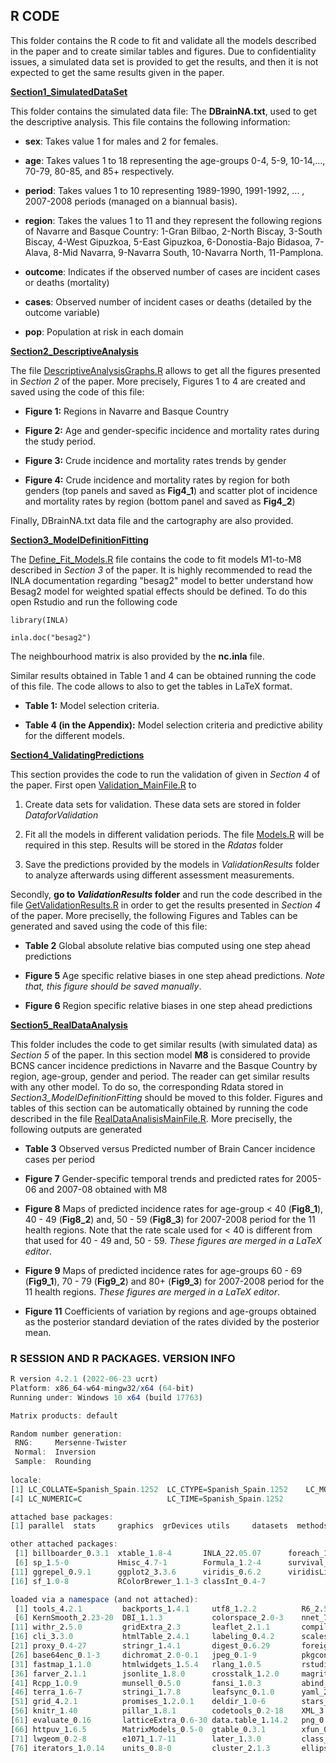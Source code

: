 ## **R CODE**

This folder contains the R code to fit and validate all the models described in the paper and to create similar tables and figures. Due to confidentiality issues, a simulated data set is provided to get the results, and then it is not expected to get the same results given in the paper.

[**Section1_SimulatedDataSet**](https://github.com/spatialstatisticsupna/Biometrical_Journal_2022/tree/main/R/Section1_SimulatedDataSet "Section1_SimulatedDataSet")

This folder contains the simulated data file: The **DBrainNA.txt**, used to get the descriptive analysis. This file contains the following information:

-   **sex**: Takes value 1 for males and 2 for females.

-   **age**: Takes values 1 to 18 representing the age-groups 0-4, 5-9, 10-14,..., 70-79, 80-85, and 85+ respectively.

-   **period**: Takes values 1 to 10 representing 1989-1990, 1991-1992, ... , 2007-2008 periods (managed on a biannual basis).

-   **region**: Takes the values 1 to 11 and they represent the following regions of Navarre and Basque Country: 1-Gran Bilbao, 2-North Biscay, 3-South Biscay, 4-West Gipuzkoa, 5-East Gipuzkoa, 6-Donostia-Bajo Bidasoa, 7-Alava, 8-Mid Navarra, 9-Navarra South, 10-Navarra North, 11-Pamplona.

-   **outcome**: Indicates if the observed number of cases are incident cases or deaths (mortality)

-   **cases**: Observed number of incident cases or deaths (detailed by the outcome variable)

-   **pop**: Population at risk in each domain

[**Section2_DescriptiveAnalysis**](https://github.com/spatialstatisticsupna/Biometrical_Journal_2022/tree/main/R/Section2_DescriptiveAnalysis "Section2_DescriptiveAnalysis")

The file [DescriptiveAnalysisGraphs.R](https://github.com/spatialstatisticsupna/Biometrical_Journal_2022/blob/main/R/Section2_DescriptiveAnalysis/DescriptiveAnalysisGraphs.R "DescriptiveAnalysisGraphs.R") allows to get all the figures presented in *Section 2* of the paper. More precisely, Figures 1 to 4 are created and saved using the code of this file:

-   **Figure 1:** Regions in Navarre and Basque Country

-   **Figure 2:** Age and gender-specific incidence and mortality rates during the study period.

-   **Figure 3:** Crude incidence and mortality rates trends by gender

-   **Figure 4:** Crude incidence and mortality rates by region for both genders (top panels and saved as **Fig4_1**) and scatter plot of incidence and mortality rates by region (bottom panel and saved as **Fig4_2**)

Finally, DBrainNA.txt data file and the cartography are also provided.

[**Section3_ModelDefinitionFitting**](https://github.com/spatialstatisticsupna/Biometrical_Journal_2022/tree/main/R/Section3_ModelDefinitionFitting "Section3_ModelDefinitionFitting")

The [Define_Fit_Models.R](https://github.com/spatialstatisticsupna/Biometrical_Journal_2022/blob/main/R/Section3_ModelDefinitionFitting/Define_Fit_Models.R "Define_Fit_Models.R") file contains the code to fit models M1-to-M8 described in *Section 3* of the paper. It is highly recommended to read the INLA documentation regarding "besag2" model to better understand how Besag2 model for weighted spatial effects should be defined. To do this open Rstudio and run the following code

`library(INLA)`

`inla.doc("besag2")`

The neighbourhood matrix is also provided by the **nc.inla** file.

Similar results obtained in Table 1 and 4 can be obtained running the code of this file. The code allows to also to get the tables in LaTeX format.

-   **Table 1:** Model selection criteria.

-   **Table 4 (in the Appendix):** Model selection criteria and predictive ability for the different models.

[**Section4_ValidatingPredictions**](https://github.com/spatialstatisticsupna/Biometrical_Journal_2022/tree/main/R/Section4_ValidatingPredictions "Section4_ValidatingPredictions")

This section provides the code to run the validation of given in *Section 4* of the paper. First open [Validation_MainFile.R](https://github.com/spatialstatisticsupna/Biometrical_Journal_2022/blob/main/R/Section4_ValidatingPredictions/Validation_MainFile.R "Validation_MainFile.R") to

1.  Create data sets for validation. These data sets are stored in folder *DataforValidation*

2.  Fit all the models in different validation periods. The file [Models.R](https://github.com/spatialstatisticsupna/Biometrical_Journal_2022/blob/main/R/Section4_ValidatingPredictions/Models.R "Models.R") will be required in this step. Results will be stored in the *Rdatas* folder

3.  Save the predictions provided by the models in *ValidationResults* folder to analyze afterwards using different assessment measurements.

Secondly, **go to *ValidationResults* folder** and run the code described in the file [GetValidationResults.R](https://github.com/spatialstatisticsupna/Biometrical_Journal_2022/blob/main/R/Section4_ValidatingPredictions/ValidationResults/GetValidationResults.R "GetValidationResults.R") in order to get the results presented in *Section 4* of the paper. More preciselly, the following Figures and Tables can be generated and saved using the code of this file:

-   **Table 2** Global absolute relative bias computed using one step ahead predictions

-   **Figure 5** Age specific relative biases in one step ahead predictions. *Note that, this figure should be saved manually*.

-   **Figure 6** Region specific relative biases in one step ahead predictions

[**Section5_RealDataAnalysis**](https://github.com/spatialstatisticsupna/Biometrical_Journal_2022/tree/main/R/Section5_RealDataAnalysis "Section5_RealDataAnalysis")

This folder includes the code to get similar results (with simulated data) as *Section 5* of the paper. In this section model **M8** is considered to provide BCNS cancer incidence predictions in Navarre and the Basque Country by region, age-group, gender and period. The reader can get similar results with any other model. To do so, the corresponding Rdata stored in *Section3_ModelDefinitionFitting* should be moved to this folder. Figures and tables of this section can be automatically obtained by running the code described in the file [RealDataAnalisisMainFile.R](https://github.com/spatialstatisticsupna/Biometrical_Journal_2022/blob/main/R/Section5_RealDataAnalysis/RealDataAnalisisMainFile.R "RealDataAnalisisMainFile.R"). More preciselly, the following outputs are generated

-   **Table 3** Observed versus Predicted number of Brain Cancer incidence cases per period

-   **Figure 7** Gender-specific temporal trends and predicted rates for 2005-06 and 2007-08 obtained with M8

-   **Figure 8** Maps of predicted incidence rates for age-group \< 40 (**Fig8_1**), 40 - 49 (**Fig8_2**) and, 50 - 59 (**Fig8_3**) for 2007-2008 period for the 11 health regions. Note that the rate scale used for \< 40 is different from that used for 40 - 49 and, 50 - 59. *These figures are merged in a LaTeX editor*.

-   **Figure 9** Maps of predicted incidence rates for age-groups 60 - 69 (**Fig9_1**), 70 - 79 (**Fig9_2**) and 80+ (**Fig9_3**) for 2007-2008 period for the 11 health regions. *These figures are merged in a LaTeX editor*.

-   **Figure 11** Coefficients of variation by regions and age-groups obtained as the posterior standard deviation of the rates divided by the posterior mean.

### R SESSION AND R PACKAGES. VERSION INFO

``` r
R version 4.2.1 (2022-06-23 ucrt)
Platform: x86_64-w64-mingw32/x64 (64-bit)
Running under: Windows 10 x64 (build 17763)

Matrix products: default

Random number generation:
 RNG:     Mersenne-Twister 
 Normal:  Inversion 
 Sample:  Rounding 
 
locale:
[1] LC_COLLATE=Spanish_Spain.1252  LC_CTYPE=Spanish_Spain.1252    LC_MONETARY=Spanish_Spain.1252
[4] LC_NUMERIC=C                   LC_TIME=Spanish_Spain.1252    

attached base packages:
[1] parallel  stats     graphics  grDevices utils     datasets  methods   base     

other attached packages:
 [1] billboarder_0.3.1  xtable_1.8-4       INLA_22.05.07      foreach_1.5.2      Matrix_1.4-1      
 [6] sp_1.5-0           Hmisc_4.7-1        Formula_1.2-4      survival_3.3-1     lattice_0.20-45   
[11] ggrepel_0.9.1      ggplot2_3.3.6      viridis_0.6.2      viridisLite_0.4.1  tmap_3.3-3        
[16] sf_1.0-8           RColorBrewer_1.1-3 classInt_0.4-7    

loaded via a namespace (and not attached):
 [1] tools_4.2.1         backports_1.4.1     utf8_1.2.2          R6_2.5.1            rpart_4.1.16       
 [6] KernSmooth_2.23-20  DBI_1.1.3           colorspace_2.0-3    nnet_7.3-17         raster_3.5-29      
[11] withr_2.5.0         gridExtra_2.3       leaflet_2.1.1       compiler_4.2.1      leafem_0.2.0       
[16] cli_3.3.0           htmlTable_2.4.1     labeling_0.4.2      scales_1.2.1        checkmate_2.1.0    
[21] proxy_0.4-27        stringr_1.4.1       digest_0.6.29       foreign_0.8-82      rmarkdown_2.16     
[26] base64enc_0.1-3     dichromat_2.0-0.1   jpeg_0.1-9          pkgconfig_2.0.3     htmltools_0.5.3    
[31] fastmap_1.1.0       htmlwidgets_1.5.4   rlang_1.0.5         rstudioapi_0.14     shiny_1.7.2        
[36] farver_2.1.1        jsonlite_1.8.0      crosstalk_1.2.0     magrittr_2.0.3      interp_1.1-3       
[41] Rcpp_1.0.9          munsell_0.5.0       fansi_1.0.3         abind_1.4-5         lifecycle_1.0.1    
[46] terra_1.6-7         stringi_1.7.8       leafsync_0.1.0      yaml_2.3.5          tmaptools_3.1-1    
[51] grid_4.2.1          promises_1.2.0.1    deldir_1.0-6        stars_0.5-6         splines_4.2.1      
[56] knitr_1.40          pillar_1.8.1        codetools_0.2-18    XML_3.99-0.10       glue_1.6.2         
[61] evaluate_0.16       latticeExtra_0.6-30 data.table_1.14.2   png_0.1-7           vctrs_0.4.1        
[66] httpuv_1.6.5        MatrixModels_0.5-0  gtable_0.3.1        xfun_0.32           mime_0.12          
[71] lwgeom_0.2-8        e1071_1.7-11        later_1.3.0         class_7.3-20        tibble_3.1.8       
[76] iterators_1.0.14    units_0.8-0         cluster_2.1.3       ellipsis_0.3.2   
```

